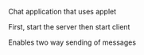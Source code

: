 Chat application that uses applet

First, start the server then start client

Enables two way sending of messages